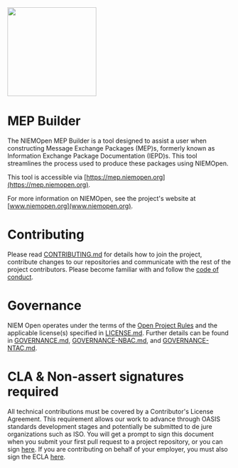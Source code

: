 <img src="https://github.com/niemopen/oasis-open-project/blob/main/artwork/NIEM-NO-Logo-v5.png" width="200">

# MEP Builder

<update text>

The NIEMOpen MEP Builder is a tool designed to assist a user when constructing 
Message Exchange Packages (MEP)s, formerly known as Information Exchange 
Package Documentation (IEPD)s. This tool streamlines the process used to produce 
these packages using NIEMOpen.

This tool is accessible via [https://mep.niemopen.org](https://mep.niemopen.org).  

For more information on NIEMOpen, see the project's website at [www.niemopen.org](www.niemopen.org).


# Contributing

Please read [CONTRIBUTING.md](CONTRIBUTING.md) for details how to join the project, contribute changes to our repositories and communicate with the rest of the project contributors. Please become familiar with and follow the [code of conduct](https://github.com/niemopen/oasis-open-project/blob/main/CODE-OF-CONDUCT.md).

# Governance

NIEM Open operates under the terms of the [Open Project Rules](https://www.oasis-open.org/policies-guidelines/open-projects-process) and the applicable license(s) specified in [LICENSE.md](https://github.com/niemopen/mepbuilder/blob/main/LICENSE). Further details can be found in [GOVERNANCE.md](https://github.com/niemopen/oasis-open-project/blob/main/GOVERNANCE.md), [GOVERNANCE-NBAC.md](GOVERNANCE-NBAC.md), and [GOVERNANCE-NTAC.md](GOVERNANCE-NTAC.md).

# CLA & Non-assert signatures required

All technical contributions must be covered by a Contributor's License Agreement. This requirement allows our work to advance through OASIS standards development stages and potentially be submitted to de jure organizations such as ISO. You will get a prompt to sign this document when you submit your first pull request to a project repository, or you can sign [here](https://cla-assistant.io/niemopen/oasis-open-project). If you are contributing on behalf of your employer, you must also sign the ECLA [here](https://www.oasis-open.org/open-projects/cla/entity-cla-20210630/).
